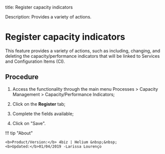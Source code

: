 title: Register capacity indicators

Description: Provides a variety of actions.
# Register capacity indicators

This feature provides a variety of actions, such as including, changing, and deleting the capacity/performance indicators that will be linked to Services and Configuration Items (CI).

Procedure
-------------

1.  Access the functionality through the main menu Processes \> Capacity
    Management \> Capacity/Performance Indicators;

2.  Click on the **Register** tab;

3.  Complete the fields available;

4.  Click on "Save".

!!! tip "About"

    <b>Product/Version:</b> 4biz | Helium &nbsp;&nbsp;
    <b>Updated:</b>01/04/2019 -Larissa Lourenço
